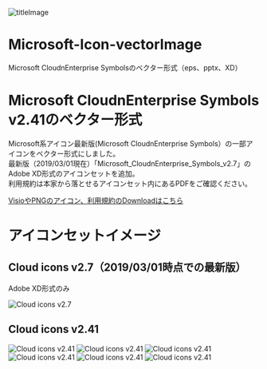 ![titleImage](https://zuvuyapress.blob.core.windows.net/zuvuyalink/2016/07/msicon241cloud_ttl.jpg)

# Microsoft-Icon-vectorImage
Microsoft CloudnEnterprise Symbolsのベクター形式（eps、pptx、XD）

# Microsoft CloudnEnterprise Symbols v2.41のベクター形式
Microsoft系アイコン最新版(Microsoft CloudnEnterprise Symbols）の一部アイコンをベクター形式にしました。  
最新版（2019/03/01現在）「Microsoft_CloudnEnterprise_Symbols_v2.7」のAdobe XD形式のアイコンセットを追加。  
利用規約は本家から落とせるアイコンセット内にあるPDFをご確認ください。

[VisioやPNGのアイコン、利用規約のDownloadはこちら](https://www.microsoft.com/en-us/download/details.aspx?id=41937)


# アイコンセットイメージ

## Cloud icons v2.7（2019/03/01時点での最新版）

Adobe XD形式のみ

![Cloud icons v2.7](https://zuvuyapress.blob.core.windows.net/zuvuyalink/2019/03/xd-azureicons-v2.7.jpg)

## Cloud icons v2.41
![Cloud icons v2.41](https://zuvuyapress.blob.core.windows.net/zuvuyalink/2016/07/msicon241_cloud01.jpg)
![Cloud icons v2.41](https://zuvuyapress.blob.core.windows.net/zuvuyalink/2016/07/msicon241_cloud02.jpg)
![Cloud icons v2.41](https://zuvuyapress.blob.core.windows.net/zuvuyalink/2016/07/msicon241_cloud01_0718.jpg)
![Cloud icons v2.41](https://zuvuyapress.blob.core.windows.net/zuvuyalink/2016/07/msicon241_cloud02_0718.jpg)
![Cloud icons v2.41](https://zuvuyapress.blob.core.windows.net/zuvuyalink/2016/07/msicon241_cloud03_0718.jpg)
![Cloud icons v2.41](https://zuvuyapress.blob.core.windows.net/zuvuyalink/2016/07/msicon241_cloud04_0718.jpg)
